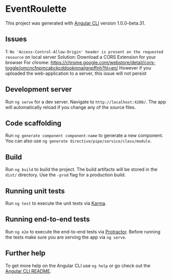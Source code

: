 # EventRoulette

This project was generated with [Angular CLI](https://github.com/angular/angular-cli) version 1.0.0-beta.31.

## Issues
1: `No 'Access-Control-Allow-Origin' header is present on the requested resource` on local server
Solution: Download a CORS Extension for your browser
For chrome: https://chrome.google.com/webstore/detail/cors-toggle/omcncfnpmcabckcddookmnajignpffnh?hl=en/
However if you uploaded the web-application to a server, this issue will not persist


## Development server
Run `ng serve` for a dev server. Navigate to `http://localhost:4200/`. The app will automatically reload if you change any of the source files.

## Code scaffolding

Run `ng generate component component-name` to generate a new component. You can also use `ng generate directive/pipe/service/class/module`.

## Build

Run `ng build` to build the project. The build artifacts will be stored in the `dist/` directory. Use the `-prod` flag for a production build.

## Running unit tests

Run `ng test` to execute the unit tests via [Karma](https://karma-runner.github.io).

## Running end-to-end tests

Run `ng e2e` to execute the end-to-end tests via [Protractor](http://www.protractortest.org/).
Before running the tests make sure you are serving the app via `ng serve`.

## Further help

To get more help on the Angular CLI use `ng help` or go check out the [Angular CLI README](https://github.com/angular/angular-cli/blob/master/README.md).
